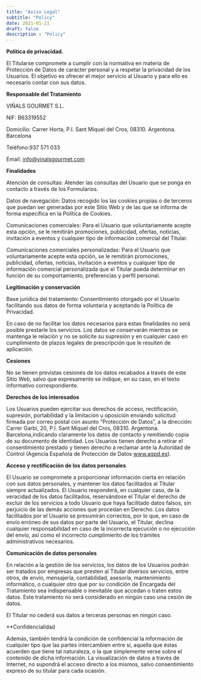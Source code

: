 ```yaml
---
title: "Aviso Legal"
subtitle: "Policy"
date: 2021-01-21
draft: false
description : "Policy"
---
```

**Política de privacidad.**

El Titularse compromete a cumplir con la normativa en materia de Protección de Datos de carácter personal y a respetar la privacidad de los Usuarios. El objetivo es ofrecer el mejor servicio al Usuario y para ello es necesario contar con sus datos.

**Responsable del Tratamiento**

VIÑALS GOURMET S.L.

NIF: B63319552

Domicilio: Carrer Horta, P.I. Sant Miquel del Cros, 08310. Argentona. Barcelona

Teléfono:937 571 033

Email: info@vinalsgourmet.com

**Finalidades**

Atención de consultas: Atender las consultas del Usuario que se ponga en contacto a través de los Formularios.

Datos de navegación: Datos recogido los las cookies propias o de terceros que puedan ser generadas por este Sitio Web y de las que se informa de forma específica en la Política de Cookies.

Comunicaciones comerciales: Para el Usuario que voluntariamente acepte esta opción, se le remitirán promociones, publicidad, ofertas, noticias, invitación a eventos y cualquier tipo de información comercial del Titular.

Comunicaciones comerciales personalizadas: Para el Usuario que voluntariamente acepte esta opción, se le remitirán promociones, publicidad, ofertas, noticias, invitación a eventos y cualquier tipo de información comercial personalizada que el Titular pueda determinar en función de su comportamiento, preferencias y perfil personal.

**Legitimación y conservación**

Base jurídica del tratamiento: Consentimiento otorgado por el Usuario facilitando sus datos de forma voluntaria y aceptando la Política de Privacidad.

En caso de no facilitar los datos necesarios para estas finalidades no será posible prestarle los servicios. Los datos se conservarán mientras se mantenga le relación y no se solicite su supresión y en cualquier caso en cumplimiento de plazos legales de prescripción que le resulten de aplicación.

**Cesiones**

No se tienen previstas cesiones de los datos recabados a través de este Sitio Web, salvo que expresamente se indique, en su caso, en el texto informativo correspondiente.

**Derechos de los interesados**

Los Usuarios pueden ejercitar sus derechos de acceso, rectificación, supresión, portabilidad y la limitación u oposición enviando solicitud firmada por correo postal con asunto “Protección de Datos”, a la dirección: Carrer Garbí, 20, P.I. Sant Miquel del Cros, 08310. Argentona. Barcelona,indicando claramente los datos de contacto y remitiendo copia de su documento de identidad. Los Usuarios tienen derecho a retirar el consentimiento prestado y tienen derecho a reclamar ante la Autoridad de Control (Agencia Española de Protección de Datos www.agpd.es).

**Acceso y rectificación de los datos personales**

El Usuario se compromete a proporcionar información cierta en relación con sus datos personales, y mantener los datos facilitados al Titular siempre actualizados. El Usuario responderá, en cualquier caso, de la veracidad de los datos facilitados, reservándose el Titular el derecho de excluir de los servicios a todo Usuario que haya facilitado datos falsos, sin perjuicio de las demás acciones que procedan en Derecho. Los datos facilitados por el Usuario se presumirán correctos, por lo que, en caso de envío erróneo de sus datos por parte del Usuario, el Titular, declina cualquier responsabilidad en caso de la incorrecta ejecución o no ejecución del envío, así como el incorrecto cumplimiento de los trámites administrativos necesarios.

**Comunicación de datos personales**

En relación a la gestión de los servicios, los datos de los Usuarios podrán ser tratados por empresas que presten al Titular diversos servicios, entre otros, de envío, mensajería, contabilidad, asesoría, mantenimiento informático, o cualquier otro que por su condición de Encargada del Tratamiento sea indispensable o inevitable que accedan o traten estos datos. Este tratamiento no será considerado en ningún caso una cesión de datos.

El Titular no cederá sus datos a terceras personas en ningún caso.

**Confidencialidad

Además, también tendrá la condición de confidencial la información de cualquier tipo que las partes intercambien entre sí, aquella que éstas acuerden que tiene tal naturaleza, o la que simplemente verse sobre el contenido de dicha información. La visualización de datos a través de Internet, no supondrá el acceso directo a los mismos, salvo consentimiento expreso de su titular para cada ocasión.